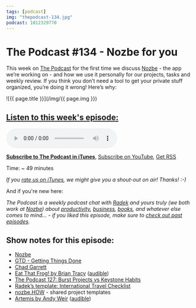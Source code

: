 ```yaml
---
tags: [podcast]
img: "thepodcast-134.jpg"
podcast: 1012329770
---
```


# The Podcast #134 - Nozbe for you

This week on [The Podcast][p] for the first time we discuss [Nozbe][n] - the app we’re working on - and how we use it personally for our projects, tasks and weekly review. If you think you don’t need a tool to get your private stuff organized, you’re doing it wrong! Here’s why:

<!--More-->

![{{ page.title }}](/img/{{ page.img }})

## [Listen to this week's episode:][e]

<audio controls>
<source src="https://files.nozbe.com/podcast/134.mp3" type="audio/mpeg">
</audio>

**[Subscribe to The Podcast in iTunes][i]**, [Subscribe on YouTube][y], [Get RSS][rss]

Time: ~ 49 minutes

*If you [rate us on iTunes][i], we might give you a shout-out on air! Thanks! :-)*

And if you're new here:

*The Podcast is a weekly podcast chat with [Radek][r] and yours truly (we both work at [Nozbe][n]) about [productivity](/tag/productivity), [business](/tag/business), [books](/tag/books), and whatever else comes to mind… - if you liked this episode, make sure to [check out past episodes](/tag/podcast).*

## Show notes for this episode:

  * [Nozbe](https://nozbe.com/)
  * [GTD - Getting Things Done](https://en.wikipedia.org/wiki/Getting_Things_Done)
  * [Chad Garrett](https://twitter.com/ichadman)
  * [Eat That Frog! by Brian Tracy](https://www.amazon.com/Eat-That-Frog-Great-Procrastinating/dp/162656941X/) ([audible](https://www.audible.com/pd/Business/Eat-That-Frog-Audiobook/B002V02HTE))
  * [The Podcast 127: Burst Projects vs Keystone Habits](http://thepodcast.fm/episodes/127)
  * [Radek’s template: ](https://nozbe.how/6sHFv)[International](https://nozbe.how/6sHFv)[ Travel Checklist](https://nozbe.how/6sHFv)
  * [nozbe.HOW](https://how.nozbe.com/) - shared project templates
  * [Artemis by Andy Weir](https://www.amazon.com/Artemis-Novel-Andy-Weir/dp/0553448129/) ([audible](https://www.audible.com/pd/Sci-Fi-Fantasy/Artemis-Audiobook/B072R1CY4P))

[y]: https://michael.gratis/thepodcastyt
[rss]: http://thepodcast.fm/episodes?format=RSS
[e]: http://thepodcast.fm/episodes/134

[p]: https://michael.gratis/thepodcastfm
[n]: https://michael.gratis/nozbe
[r]: https://michael.gratis/radex
[i]: https://michael.gratis/thepodcast
[o]: https://michael.gratis/ipadonly

